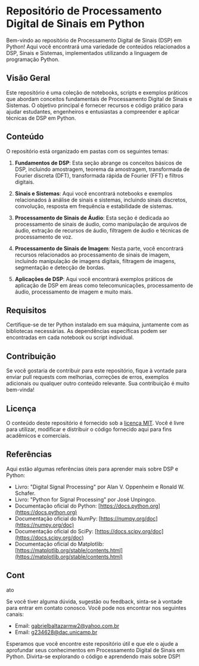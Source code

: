 # Repositório de Processamento Digital de Sinais em Python

Bem-vindo ao repositório de Processamento Digital de Sinais (DSP) em Python! Aqui você encontrará uma variedade de conteúdos relacionados a DSP, Sinais e Sistemas, implementados utilizando a linguagem de programação Python.

## Visão Geral

Este repositório é uma coleção de notebooks, scripts e exemplos práticos que abordam conceitos fundamentais de Processamento Digital de Sinais e Sistemas. O objetivo principal é fornecer recursos e código prático para ajudar estudantes, engenheiros e entusiastas a compreender e aplicar técnicas de DSP em Python.

## Conteúdo

O repositório está organizado em pastas com os seguintes temas:

1. **Fundamentos de DSP**: Esta seção abrange os conceitos básicos de DSP, incluindo amostragem, teorema da amostragem, transformada de Fourier discreta (DFT), transformada rápida de Fourier (FFT) e filtros digitais.

2. **Sinais e Sistemas**: Aqui você encontrará notebooks e exemplos relacionados à análise de sinais e sistemas, incluindo sinais discretos, convolução, resposta em frequência e estabilidade de sistemas.

3. **Processamento de Sinais de Áudio**: Esta seção é dedicada ao processamento de sinais de áudio, como manipulação de arquivos de áudio, extração de recursos de áudio, filtragem de áudio e técnicas de processamento de voz.

4. **Processamento de Sinais de Imagem**: Nesta parte, você encontrará recursos relacionados ao processamento de sinais de imagem, incluindo manipulação de imagens digitais, filtragem de imagens, segmentação e detecção de bordas.

5. **Aplicações de DSP**: Aqui você encontrará exemplos práticos de aplicação de DSP em áreas como telecomunicações, processamento de áudio, processamento de imagem e muito mais.

## Requisitos

Certifique-se de ter Python instalado em sua máquina, juntamente com as bibliotecas necessárias. As dependências específicas podem ser encontradas em cada notebook ou script individual.

## Contribuição

Se você gostaria de contribuir para este repositório, fique à vontade para enviar pull requests com melhorias, correções de erros, exemplos adicionais ou qualquer outro conteúdo relevante. Sua contribuição é muito bem-vinda!

## Licença

O conteúdo deste repositório é fornecido sob a [licença MIT](LICENSE). Você é livre para utilizar, modificar e distribuir o código fornecido aqui para fins acadêmicos e comerciais.

## Referências

Aqui estão algumas referências úteis para aprender mais sobre DSP e Python:

- Livro: "Digital Signal Processing" por Alan V. Oppenheim e Ronald W. Schafer.
- Livro: "Python for Signal Processing" por José Unpingco.
- Documentação oficial do Python: [https://docs.python.org](https://docs.python.org)
- Documentação oficial do NumPy: [https://numpy.org/doc](https://numpy.org/doc)
- Documentação oficial do SciPy: [https://docs.scipy.org/doc](https://docs.scipy.org/doc)
- Documentação oficial do Matplotlib: [https://matplotlib.org/stable/contents.html](https://matplotlib.org/stable/contents.html)

## Cont

ato

Se você tiver alguma dúvida, sugestão ou feedback, sinta-se à vontade para entrar em contato conosco. Você pode nos encontrar nos seguintes canais:

- Email: [gabrielbaltazarmw2@yahoo.com.br](mailto:gabrielbaltazarmw2@yahoo.com.br)
- Email: [g234628@dac.unicamp.br](mailto:g234628@dac.unicamp.br)


Esperamos que você encontre este repositório útil e que ele o ajude a aprofundar seus conhecimentos em Processamento Digital de Sinais em Python. Divirta-se explorando o código e aprendendo mais sobre DSP!
